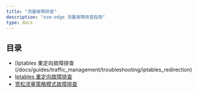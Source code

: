 ```yaml
---
title: "流量故障排查"
description: "osm-edge 流量故障排查指南"
type: docs
---
```


## 目录
- [Iptables 重定向故障排查(/docs/guides/traffic_management/troubleshooting/iptables_redirection)
- [Iptables 重定向故障排查](/docs/guides/traffic_management/troubleshooting/egress)
- [宽松流量策略模式故障排查](/docs/guides/traffic_management/troubleshooting/permissive_traffic_policy_mode)
